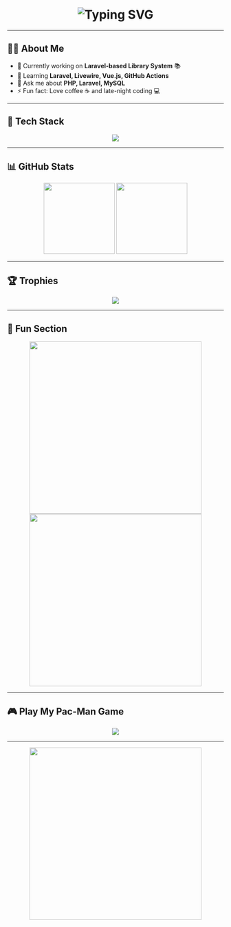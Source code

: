 <h1 align="center">
  <img src="https://readme-typing-svg.herokuapp.com?font=Fira+Code&size=30&pause=1000&color=FF5733&width=500&lines=Hi+There!+I'm+Rizki+;Laravel+%26+PHP+Developer;Open+Source+Enthusiast" alt="Typing SVG" />
</h1>

---

## 👨‍💻 About Me
- 🔭 Currently working on **Laravel-based Library System** 📚
- 🌱 Learning **Laravel, Livewire, Vue.js, GitHub Actions**
- 💬 Ask me about **PHP, Laravel, MySQL**
- ⚡ Fun fact: Love coffee ☕ and late-night coding 💻

---

## 🚀 Tech Stack
<p align="center">
<img src="https://skillicons.dev/icons?i=laravel,php,js,html,css,bootstrap,tailwind,mysql,sqlite,git,github,vscode,postman" />
</p>

---

## 📊 GitHub Stats
<p align="center">
<img src="https://github-readme-stats.vercel.app/api?username=RizqiApriana&show_icons=true&theme=tokyonight" height="165" />
<img src="https://github-readme-streak-stats.herokuapp.com/?user=RizqiApriana&theme=tokyonight" height="165" />
</p>

---

## 🏆 Trophies
<p align="center">
<img src="https://github-profile-trophy.vercel.app/?username=RizqiApriana&theme=onedark&row=1&column=6" />
</p>

---

## 🎯 Fun Section
<p align="center">
<img src="https://readme-jokes.vercel.app/api?theme=tokyonight" width="400"/>
<img src="https://quotes-github-readme.vercel.app/api?type=horizontal&theme=tokyonight" width="400"/>
</p>

---

## 🎮 Play My Pac-Man Game
<p align="center">
<a href="https://rizqi12-cyber.github.io/pacman/" target="_blank">
  <img src="https://img.shields.io/badge/Play%20PacMan-FFD700?style=for-the-badge&logo=google-chrome&logoColor=black" />
</a>
</p>

---

<p align="center">
  <img src="https://media.giphy.com/media/qgQUggAC3Pfv687qPC/giphy.gif" width="400" />
</p>
